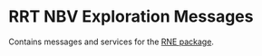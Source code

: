 # RRT NBV Exploration Messages

Contains messages and services for the [RNE package](../rrt_nbv_exploration).